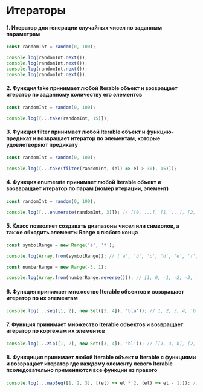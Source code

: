 # Итераторы

#### 1. Итератор для генерации случайных чисел по заданным параметрам

```js
const randomInt = random(0, 100);

console.log(randomInt.next());
console.log(randomInt.next());
console.log(randomInt.next());
console.log(randomInt.next());
```
#### 2. Функция take принимает любой Iterable объект и возвращает итератор по заданному количеству его элементов


```js
const randomInt = random(0, 100);

console.log([...take(randomInt, 15)]);
```

#### 3. Функция filter принимает любой Iterable объект и функцию-предикат и возвращает итератор по элементам, которые удовлетворяют предикату


```js
const randomInt = random(0, 100);

console.log([...take(filter(randomInt, (el) => el > 30), 15)]);
```

#### 4. Функция enumerate принимает любой Iterable объект и возввращает итератор по парам (номер итерации, элемент)

```js
const randomInt = random(0, 100);

console.log([...enumerate(randomInt, 3)]); // [[0, ...], [1, ...], [2, ...]]
```

#### 5. Класс позволяет создавать диапазоны чисел или символов, а также обходить элементы Range с любого конца


```js
const symbolRange = new Range('a', 'f');

console.log(Array.from(symbolRange)); // ['a', 'b', 'c', 'd', 'e', 'f']

const numberRange = new Range(-5, 1);

console.log(Array.from(numberRange.reverse())); // [1, 0, -1, -2, -3, -4, -5]
```

#### 6. Функция принимает множество Iterable объектов и возвращает итератор по их элементам


```js
console.log(...seq([1, 2], new Set([3, 4]), 'bla')); // 1, 2, 3, 4, 'b', 'l', 'a'
```

#### 7. Функция принимает множество Iterable объектов и возвращает итератор по кортежам их элементов


```js
console.log(...zip([1, 2], new Set([3, 4]), 'bl')); // [[1, 3, b], [2, 4, 'l']]
```

#### 8. Функциция принимает любой Iterable объект и Iterable с функциями и возвращает итератор где каждому элементу левого Iterable псоледовательно применяются все функции из правого


```js
console.log(...mapSeq([1, 2, 3], [(el) => el * 2, (el) => el - 1])); // [1, 3, 5]
```

